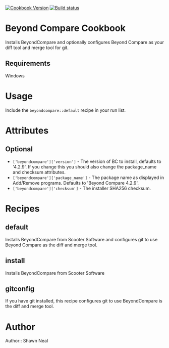 [![Cookbook Version](http://img.shields.io/cookbook/v/beyondcompare.svg)](https://supermarket.chef.io/cookbooks/beyondcompare)
[![Build status](https://ci.appveyor.com/api/projects/status/2apr5hmr7oq7uurk/branch/master?svg=true)](https://ci.appveyor.com/project/ChefWindowsCookbooks65871/beyondcompare/branch/master)

# Beyond Compare Cookbook

Installs BeyondCompare and optionally configures Beyond Compare as your diff tool and merge tool for git.

## Requirements

Windows

# Usage

Include the `beyondcompare::default` recipe in your run list.

# Attributes

## Optional

* `['beyondcompare']['version']` - The version of BC to install, defaults to '4.2.9'. If you change this you should also change the package_name and checksum attributes.
* `['beyondcompare']['package_name']` - The package name as displayed in Add/Remove programs. Defaults to 'Beyond Compare 4.2.9'.
* `['beyondcompare']['checksum']` - The installer SHA256 checksum.

# Recipes

## default

Installs BeyondCompare from Scooter Software and configures git to use Beyond Compare as the diff and merge tool.

## install

Installs BeyondCompare from Scooter Software

## gitconfig

If you have git installed, this recipe configures git to use BeyondCompare is the diff and merge tool.

# Author

Author:: Shawn Neal
